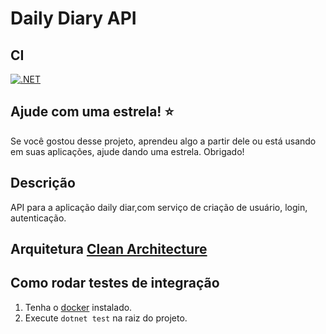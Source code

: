 Daily Diary API
==============================================================

## CI

[![.NET](https://github.com/fernanduandrade/daily-diary-api/actions/workflows/dotnet.yml/badge.svg)](https://github.com/fernanduandrade/daily-diary-api/actions/workflows/dotnet.yml)

## Ajude com uma estrela! :star:

Se você gostou desse projeto, aprendeu algo a partir dele ou está usando em suas aplicações, ajude dando uma estrela. Obrigado!

## Descrição
API para a aplicação daily diar,com serviço de criação de usuário, login, autenticação.

## Arquitetura [Clean Architecture](http://blog.cleancoder.com/uncle-bob/2012/08/13/the-clean-architecture.html)

## Como rodar testes de integração
1. Tenha o [docker](https://docs.docker.com/engine/install/ubuntu/) instalado.
2. Execute `dotnet test` na raiz do projeto.